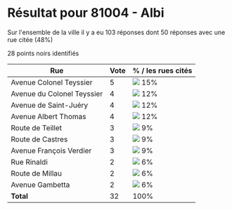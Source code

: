 # Résultat pour 81004 - Albi

Sur l'ensemble de la ville il y a eu 103 réponses dont 50 réponses avec une rue citée (48%)

28 points noirs identifiés

| Rue | Vote | % / les rues cités|
|-----|------|-------------------|
| Avenue Colonel Teyssier | 5 | <img src="../../img/bar_15.gif" />&nbsp;15%|
| Avenue du Colonel Teyssier | 4 | <img src="../../img/bar_12.gif" />&nbsp;12%|
| Avenue de Saint-Juéry | 4 | <img src="../../img/bar_12.gif" />&nbsp;12%|
| Avenue Albert Thomas | 4 | <img src="../../img/bar_12.gif" />&nbsp;12%|
| Route de Teillet | 3 | <img src="../../img/bar_9.gif" />&nbsp;9%|
| Route de Castres | 3 | <img src="../../img/bar_9.gif" />&nbsp;9%|
| Avenue François Verdier | 3 | <img src="../../img/bar_9.gif" />&nbsp;9%|
| Rue Rinaldi | 2 | <img src="../../img/bar_6.gif" />&nbsp;6%|
| Route de Millau | 2 | <img src="../../img/bar_6.gif" />&nbsp;6%|
| Avenue Gambetta | 2 | <img src="../../img/bar_6.gif" />&nbsp;6%|
| **Total** | 32 | 100%|

